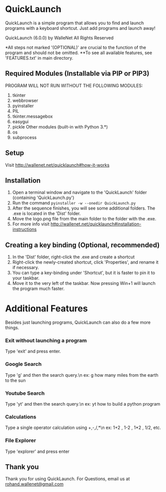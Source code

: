 # QuickLaunch
QuickLaunch is a simple program that allows you to find and launch programs with a keyboard shortcut. Just add programs and launch away!

QuickLaunch (6.0.0) by WalleNet
All Rights Reserved

*All steps not marked '(OPTIONAL)' are crucial to the function of the program and should not be omitted.
**To see all available features, see 'FEATURES.txt' in main directory.

## Required Modules (Installable via PIP or PIP3)
PROGRAM WILL NOT RUN WITHOUT THE FOLLOWING MODULES:
1. tkinter
2. webbrowser
3. pyinstaller
4. PIL
5. tkinter.messagebox
6. easygui
7. pickle
Other modules (built-in with Python 3.*)
1. os
2. subprocess

## Setup
Visit http://wallenet.net/quicklaunch#how-it-works

## Installation
1. Open a terminal window and navigate to the 'QuickLaunch' folder (containing 'QuickLaunch.py')
2. Run the command `pyinstaller -w --onedir QuickLaunch.py`
3. After the sequence finishes, you will see some additional folders. The .exe is located in the 'Dist' folder.
4. Move the logo.png file from the main folder to the folder with the .exe.
5. For more info visit http://wallenet.net/quicklaunch#installation-instructions

## Creating a key binding (Optional, recommended)
1. In the 'Dist' folder, right-click the .exe and create a shortcut
2. Right-click the newly-created shortcut, click 'Properties', and rename it if necessary.
3. You can type a key-binding under 'Shortcut', but it is faster to pin it to your taskbar.
4. Move it to the very left of the taskbar. Now pressing Win+1 will launch the program much faster.

# Additional Features
Besides just launching programs, QuickLaunch can also do a few more things.

### Exit without launching a program
Type 'exit' and press enter.

### Google Search
Type 'g' and then the search query.\n
ex: g how many miles from the earth to the sun

### Youtube Search
Type 'yt' and then the search query.\n
ex: yt how to build a python program

### Calculations
Type a single operator calculation using +,-,/,*\n
ex: 1+2 , 1-2 , 1\*2 , 1/2, etc.

### File Explorer
Type 'explorer' and press enter


## Thank you
Thank you for using QuickLaunch.
For Questions, email us at rohand.wallenet@gmail.com
